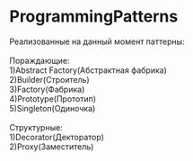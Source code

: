 # ProgrammingPatterns 

Реализованные на данный момент паттерны:<br><br>
  Пораждающие:<br>
    1)Abstract Factory(Абстрактная фабрика)<br>
    2)Builder(Строитель)<br>
    3)Factory(Фабрика)<br>
    4)Prototype(Прототип)<br>
    5)Singleton(Одиночка)<br><br>
  Структурные:<br>
    1)Decorator(Декторатор)<br>
    2)Proxy(Заместитель)<br>
